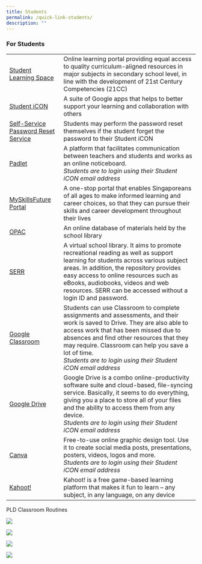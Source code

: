 ```yaml
---
title: Students
permalink: /quick-link-students/
description: ""
---
```

### For Students

|  	|  	|
|---	|---	|
| [Student Learning Space](https://vle.learning.moe.edu.sg/login) 	| Online learning portal providing equal access to quality curriculum-aligned resources in major subjects in secondary school level, in line with the development of 21st Century Competencies (21CC) 	|
| [Student iCON](https://workspace.google.com/dashboard)  	| A suite of Google apps that helps to better support your learning and collaboration with others 	|
| [Self-Service Password Reset Service](https://mims.moe.gov.sg/sspr)  	|    Students may perform the password reset themselves if the student forget the password to their Student iCON 	|
| [Padlet](https://kranjisec.padlet.org/dashboard)  	| A platform that facilitates communication between teachers and students and works as an online noticeboard. <br>_Students are to login using their Student iCON email address_ |
| [MySkillsFuture Portal](https://www.myskillsfuture.sg/content/student/en/secondary.html)	| A one-stop portal that enables Singaporeans of all ages to make informed learning and career choices, so that they can pursue their skills and career development throughout their lives 	|
| [OPAC](https://schoolibrary.moe.edu.sg/kranjisec/cgi-bin/spydus.exe/MSGTRN/WPAC/HOME) 	| An online database of materials held by the school library 	|
| [SERR](https://schoolibrary.moe.edu.sg/eresourcessec/cgi-bin/spydus.exe/MSGTRN/WPAC/HOME) 	| A virtual school library. It aims to promote recreational reading as well as support learning for students across various subject areas. In addition, the repository provides easy access to online resources such as eBooks, audiobooks, videos and web resources. SERR can be accessed without a login ID and password. 	|
| [Google Classroom](https://classroom.google.com/) 	| Students can use Classroom to complete assignments and assessments, and their work is saved to Drive. They are also able to access work that has been missed due to absences and find other resources that they may require. Classroom can help you save a lot of time. <br>_Students are to login using their Student iCON email address_ 	|
| [Google Drive](https://drive.google.com/drive/my-drive) 	| Google Drive is a combo online-productivity software suite and cloud-based, file-syncing service. Basically, it seems to do everything, giving you a place to store all of your files and the ability to access them from any device. <br>_Students are to login using their Student iCON email address_ 	|
| [Canva](canva.com) 	| Free-to-use online graphic design tool. Use it to create social media posts, presentations, posters, videos, logos and more. <br>_Students are to login using their Student iCON email address_ 	|
| [Kahoot!](canva.com) 	| Kahoot! is a free game-based learning platform that makes it fun to learn – any subject, in any language, on any device	|

PLD Classroom Routines

![](/images/PLD%20Classroom%20Routines/classroom%20routines%201.png)

![](/images/PLD%20Classroom%20Routines/classroom%20routines%202.png)

![](/images/PLD%20Classroom%20Routines/classroom%20routines%203.png)

![](/images/PLD%20Classroom%20Routines/classroom%20routines%204.png)